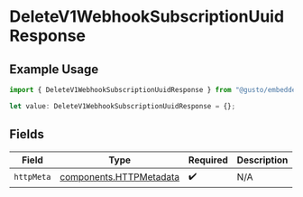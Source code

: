 # DeleteV1WebhookSubscriptionUuidResponse

## Example Usage

```typescript
import { DeleteV1WebhookSubscriptionUuidResponse } from "@gusto/embedded-api/models/operations/deletev1webhooksubscriptionuuid.js";

let value: DeleteV1WebhookSubscriptionUuidResponse = {};
```

## Fields

| Field                                                              | Type                                                               | Required                                                           | Description                                                        |
| ------------------------------------------------------------------ | ------------------------------------------------------------------ | ------------------------------------------------------------------ | ------------------------------------------------------------------ |
| `httpMeta`                                                         | [components.HTTPMetadata](../../models/components/httpmetadata.md) | :heavy_check_mark:                                                 | N/A                                                                |